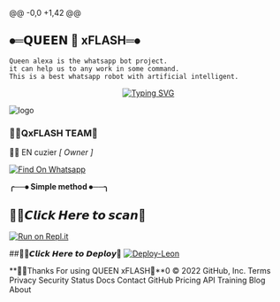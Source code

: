 @@ -0,0 +1,42 @@

##  ⦁═𝗤𝗨𝗘𝗘𝗡 👸 xFLASH═⦁


    Queen alexa is the whatsapp bot project.
    it can help us to any work in some command.
    This is a best whatsapp robot with artificial intelligent.


<p align="center">
    <a href="https://github.com/cdkflsh">
        <img
            src="https://readme-typing-svg.herokuapp.com?size=33&width=1000&lines=Welcome+To+Queen+alexa...+Thank+You+For+Visiting+us...."
            alt="Typing SVG"
        />
    </a>
</p>


![logo](https://telegra.ph/file/d1eb8fabf9e772e419f1c.jpg)




### 🧚‍♀️QxFLASH TEAM💫


👨‍💻  EN cuzier *[ Owner ]*

[![Find On Whatsapp ](https://img.shields.io/badge/➤Findon-whatsapp-red.svg)](https://Wa.me/+94778632819)

**╭──⦁ Simple method ⦁──╮**

## 🧚‍♀️𝘾𝙡𝙞𝙘𝙠 𝙃𝙚𝙧𝙚 𝙩𝙤 𝙨𝙘𝙖𝙣💫
[![Run on Repl.it](https://repl.it/badge/github/TOXIC-DEVIL/WhatsApp-Bot)](https://replit.com/@TOXICDEVIL/Leon)

##🧚‍♀️𝘾𝙡𝙞𝙘𝙠 𝙃𝙚𝙧𝙚 𝙩𝙤 𝘿𝙚𝙥𝙡𝙤𝙮💫
[![Deploy-Leon](https://www.herokucdn.com/deploy/button.svg)](https://heroku.com/deploy?template=https://github.com/TOXIC-DEVIL/Leon)

 **🧚‍♀️Thanks For using QUEEN xFLASH💫**0
© 2022 GitHub, Inc.
Terms
Privacy
Security
Status
Docs
Contact GitHub
Pricing
API
Training
Blog
About
